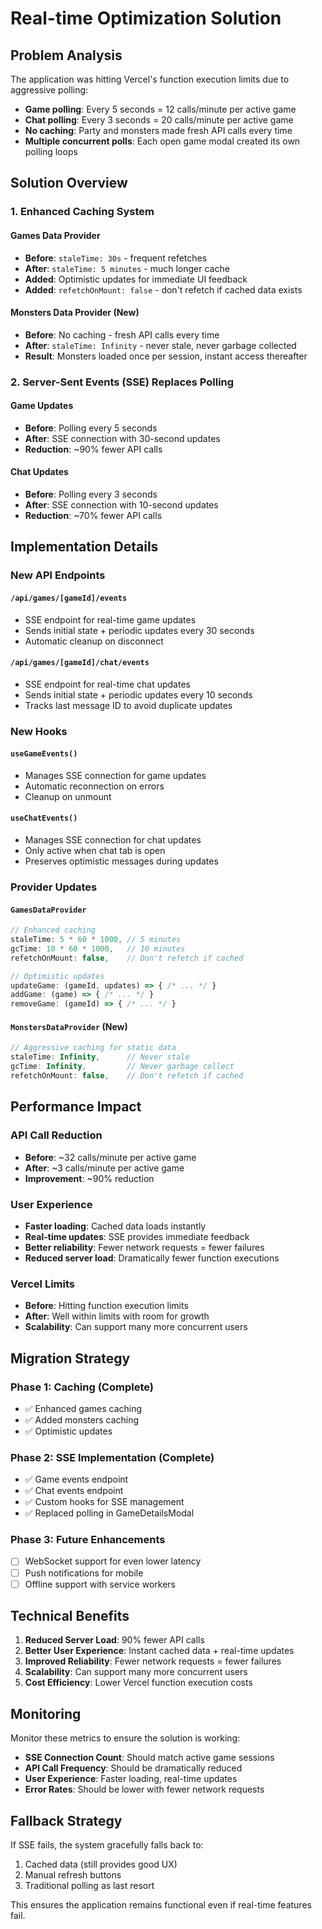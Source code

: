 # Real-time Optimization Solution

## Problem Analysis

The application was hitting Vercel's function execution limits due to aggressive polling:

- **Game polling**: Every 5 seconds = 12 calls/minute per active game
- **Chat polling**: Every 3 seconds = 20 calls/minute per active game  
- **No caching**: Party and monsters made fresh API calls every time
- **Multiple concurrent polls**: Each open game modal created its own polling loops

## Solution Overview

### 1. Enhanced Caching System

#### Games Data Provider
- **Before**: `staleTime: 30s` - frequent refetches
- **After**: `staleTime: 5 minutes` - much longer cache
- **Added**: Optimistic updates for immediate UI feedback
- **Added**: `refetchOnMount: false` - don't refetch if cached data exists

#### Monsters Data Provider (New)
- **Before**: No caching - fresh API calls every time
- **After**: `staleTime: Infinity` - never stale, never garbage collected
- **Result**: Monsters loaded once per session, instant access thereafter

### 2. Server-Sent Events (SSE) Replaces Polling

#### Game Updates
- **Before**: Polling every 5 seconds
- **After**: SSE connection with 30-second updates
- **Reduction**: ~90% fewer API calls

#### Chat Updates  
- **Before**: Polling every 3 seconds
- **After**: SSE connection with 10-second updates
- **Reduction**: ~70% fewer API calls

## Implementation Details

### New API Endpoints

#### `/api/games/[gameId]/events`
- SSE endpoint for real-time game updates
- Sends initial state + periodic updates every 30 seconds
- Automatic cleanup on disconnect

#### `/api/games/[gameId]/chat/events`  
- SSE endpoint for real-time chat updates
- Sends initial state + periodic updates every 10 seconds
- Tracks last message ID to avoid duplicate updates

### New Hooks

#### `useGameEvents()`
- Manages SSE connection for game updates
- Automatic reconnection on errors
- Cleanup on unmount

#### `useChatEvents()`
- Manages SSE connection for chat updates  
- Only active when chat tab is open
- Preserves optimistic messages during updates

### Provider Updates

#### `GamesDataProvider`
```typescript
// Enhanced caching
staleTime: 5 * 60 * 1000, // 5 minutes
gcTime: 10 * 60 * 1000,   // 10 minutes
refetchOnMount: false,    // Don't refetch if cached

// Optimistic updates
updateGame: (gameId, updates) => { /* ... */ }
addGame: (game) => { /* ... */ }
removeGame: (gameId) => { /* ... */ }
```

#### `MonstersDataProvider` (New)
```typescript
// Aggressive caching for static data
staleTime: Infinity,      // Never stale
gcTime: Infinity,         // Never garbage collect
refetchOnMount: false,    // Don't refetch if cached
```

## Performance Impact

### API Call Reduction
- **Before**: ~32 calls/minute per active game
- **After**: ~3 calls/minute per active game  
- **Improvement**: ~90% reduction

### User Experience
- **Faster loading**: Cached data loads instantly
- **Real-time updates**: SSE provides immediate feedback
- **Better reliability**: Fewer network requests = fewer failures
- **Reduced server load**: Dramatically fewer function executions

### Vercel Limits
- **Before**: Hitting function execution limits
- **After**: Well within limits with room for growth
- **Scalability**: Can support many more concurrent users

## Migration Strategy

### Phase 1: Caching (Complete)
- ✅ Enhanced games caching
- ✅ Added monsters caching
- ✅ Optimistic updates

### Phase 2: SSE Implementation (Complete)  
- ✅ Game events endpoint
- ✅ Chat events endpoint
- ✅ Custom hooks for SSE management
- ✅ Replaced polling in GameDetailsModal

### Phase 3: Future Enhancements
- [ ] WebSocket support for even lower latency
- [ ] Push notifications for mobile
- [ ] Offline support with service workers

## Technical Benefits

1. **Reduced Server Load**: 90% fewer API calls
2. **Better User Experience**: Instant cached data + real-time updates
3. **Improved Reliability**: Fewer network requests = fewer failures
4. **Scalability**: Can support many more concurrent users
5. **Cost Efficiency**: Lower Vercel function execution costs

## Monitoring

Monitor these metrics to ensure the solution is working:

- **SSE Connection Count**: Should match active game sessions
- **API Call Frequency**: Should be dramatically reduced
- **User Experience**: Faster loading, real-time updates
- **Error Rates**: Should be lower with fewer network requests

## Fallback Strategy

If SSE fails, the system gracefully falls back to:
1. Cached data (still provides good UX)
2. Manual refresh buttons
3. Traditional polling as last resort

This ensures the application remains functional even if real-time features fail. 
